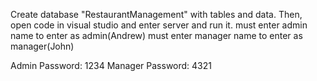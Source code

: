 Create database "RestaurantManagement" with tables and data. Then, open code in visual studio and enter server and run it.
must enter admin name to enter as admin(Andrew)
must enter manager name to enter as manager(John)

 Admin Password: 1234
  Manager Password: 4321

